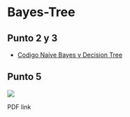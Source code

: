 # Bayes-Tree

## Punto 2 y 3

- [Codigo Naive Bayes y Decision Tree](NaiveDesicion.ipynb)

## Punto 5 

<p >
   <img src=Tabla Matlab.PNG>
</p>

PDF link
